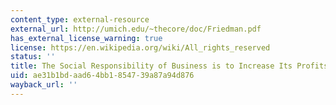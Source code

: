 ```yaml
---
content_type: external-resource
external_url: http://umich.edu/~thecore/doc/Friedman.pdf
has_external_license_warning: true
license: https://en.wikipedia.org/wiki/All_rights_reserved
status: ''
title: The Social Responsibility of Business is to Increase Its Profits
uid: ae31b1bd-aad6-4bb1-8547-39a87a94d876
wayback_url: ''
---
```

